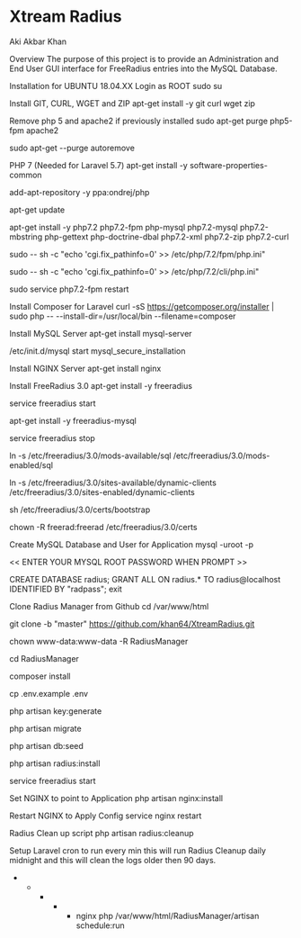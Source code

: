 # Xtream Radius

Aki Akbar Khan


Overview
The purpose of this project is to provide an Administration and End User GUI interface for FreeRadius entries into the MySQL Database.

Installation for UBUNTU 18.04.XX
Login as ROOT
sudo su

Install GIT, CURL, WGET and ZIP
apt-get install -y git curl wget zip

Remove php 5 and apache2 if previously installed
sudo apt-get purge php5-fpm apache2

sudo apt-get --purge autoremove

PHP 7 (Needed for Laravel 5.7)
apt-get install -y software-properties-common

add-apt-repository -y ppa:ondrej/php

apt-get update

apt-get install -y php7.2 php7.2-fpm php-mysql php7.2-mysql php7.2-mbstring php-gettext php-doctrine-dbal php7.2-xml php7.2-zip php7.2-curl

sudo -- sh -c "echo 'cgi.fix_pathinfo=0' >> /etc/php/7.2/fpm/php.ini"

sudo -- sh -c "echo 'cgi.fix_pathinfo=0' >> /etc/php/7.2/cli/php.ini"

sudo service php7.2-fpm restart

Install Composer for Laravel
curl -sS https://getcomposer.org/installer | sudo php -- --install-dir=/usr/local/bin --filename=composer

Install MySQL Server
apt-get install mysql-server

/etc/init.d/mysql start mysql_secure_installation

Install NGINX Server
apt-get install nginx

Install FreeRadius 3.0
apt-get install -y freeradius

service freeradius start

apt-get install -y freeradius-mysql

service freeradius stop

ln -s /etc/freeradius/3.0/mods-available/sql /etc/freeradius/3.0/mods-enabled/sql

ln -s /etc/freeradius/3.0/sites-available/dynamic-clients /etc/freeradius/3.0/sites-enabled/dynamic-clients

sh /etc/freeradius/3.0/certs/bootstrap

chown -R freerad:freerad /etc/freeradius/3.0/certs

Create MySQL Database and User for Application
mysql -uroot -p

<< ENTER YOUR MYSQL ROOT PASSWORD WHEN PROMPT >>

CREATE DATABASE radius; GRANT ALL ON radius.* TO radius@localhost IDENTIFIED BY "radpass"; exit

Clone Radius Manager from Github
cd /var/www/html

git clone -b "master" https://github.com/khan64/XtreamRadius.git

chown www-data:www-data -R RadiusManager

cd RadiusManager

composer install

cp .env.example .env

php artisan key:generate

php artisan migrate

php artisan db:seed

php artisan radius:install

service freeradius start

Set NGINX to point to Application
php artisan nginx:install

Restart NGINX to Apply Config
service nginx restart

Radius Clean up script
php artisan radius:cleanup

Setup Laravel cron to run every min this will run Radius Cleanup daily midnight and this will clean the logs older then 90 days.

* * * * * nginx php /var/www/html/RadiusManager/artisan schedule:run
